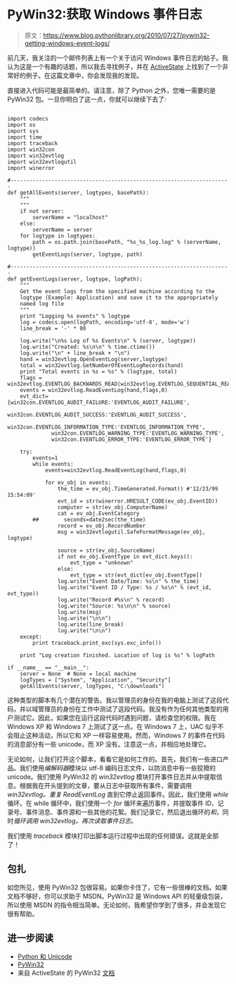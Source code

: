 # PyWin32:获取 Windows 事件日志

> 原文：<https://www.blog.pythonlibrary.org/2010/07/27/pywin32-getting-windows-event-logs/>

前几天，我关注的一个邮件列表上有一个关于访问 Windows 事件日志的帖子。我认为这是一个有趣的话题，所以我去寻找例子，并在 [ActiveState](http://docs.activestate.com/activepython/2.5/pywin32/Windows_NT_Eventlog.html) 上找到了一个非常好的例子。在这篇文章中，你会发现我的发现。

直接进入代码可能是最简单的。请注意，除了 Python 之外，您唯一需要的是 PyWin32 包。一旦你明白了这一点，你就可以继续下去了:

```

import codecs
import os
import sys
import time
import traceback
import win32con
import win32evtlog
import win32evtlogutil
import winerror

#----------------------------------------------------------------------
def getAllEvents(server, logtypes, basePath):
    """
    """
    if not server:
        serverName = "localhost"
    else: 
        serverName = server
    for logtype in logtypes:
        path = os.path.join(basePath, "%s_%s_log.log" % (serverName, logtype))
        getEventLogs(server, logtype, path)

#----------------------------------------------------------------------
def getEventLogs(server, logtype, logPath):
    """
    Get the event logs from the specified machine according to the
    logtype (Example: Application) and save it to the appropriately
    named log file
    """
    print "Logging %s events" % logtype
    log = codecs.open(logPath, encoding='utf-8', mode='w')
    line_break = '-' * 80

    log.write("\n%s Log of %s Events\n" % (server, logtype))
    log.write("Created: %s\n\n" % time.ctime())
    log.write("\n" + line_break + "\n")
    hand = win32evtlog.OpenEventLog(server,logtype)
    total = win32evtlog.GetNumberOfEventLogRecords(hand)
    print "Total events in %s = %s" % (logtype, total)
    flags = win32evtlog.EVENTLOG_BACKWARDS_READ|win32evtlog.EVENTLOG_SEQUENTIAL_READ
    events = win32evtlog.ReadEventLog(hand,flags,0)
    evt_dict={win32con.EVENTLOG_AUDIT_FAILURE:'EVENTLOG_AUDIT_FAILURE',
              win32con.EVENTLOG_AUDIT_SUCCESS:'EVENTLOG_AUDIT_SUCCESS',
              win32con.EVENTLOG_INFORMATION_TYPE:'EVENTLOG_INFORMATION_TYPE',
              win32con.EVENTLOG_WARNING_TYPE:'EVENTLOG_WARNING_TYPE',
              win32con.EVENTLOG_ERROR_TYPE:'EVENTLOG_ERROR_TYPE'}

    try:
        events=1
        while events:
            events=win32evtlog.ReadEventLog(hand,flags,0)

            for ev_obj in events:
                the_time = ev_obj.TimeGenerated.Format() #'12/23/99 15:54:09'
                evt_id = str(winerror.HRESULT_CODE(ev_obj.EventID))
                computer = str(ev_obj.ComputerName)
                cat = ev_obj.EventCategory
        ##        seconds=date2sec(the_time)
                record = ev_obj.RecordNumber
                msg = win32evtlogutil.SafeFormatMessage(ev_obj, logtype)

                source = str(ev_obj.SourceName)
                if not ev_obj.EventType in evt_dict.keys():
                    evt_type = "unknown"
                else:
                    evt_type = str(evt_dict[ev_obj.EventType])
                log.write("Event Date/Time: %s\n" % the_time)
                log.write("Event ID / Type: %s / %s\n" % (evt_id, evt_type))
                log.write("Record #%s\n" % record)
                log.write("Source: %s\n\n" % source)
                log.write(msg)
                log.write("\n\n")
                log.write(line_break)
                log.write("\n\n")
    except:
        print traceback.print_exc(sys.exc_info())

    print "Log creation finished. Location of log is %s" % logPath

if __name__ == "__main__":
    server = None  # None = local machine
    logTypes = ["System", "Application", "Security"]
    getAllEvents(server, logTypes, "C:\downloads")

```

这种类型的脚本有几个潜在的警告。我以管理员的身份在我的电脑上测试了这段代码，并以域管理员的身份在工作中测试了这段代码。我没有作为任何其他类型的用户测试它。因此，如果您在运行这段代码时遇到问题，请检查您的权限。我在 Windows XP 和 Windows 7 上测试了这一点。在 Windows 7 上，UAC 似乎不会阻止这种活动，所以它和 XP 一样容易使用。然而，Windows 7 的事件在代码的消息部分有一些 unicode，而 XP 没有。注意这一点，并相应地处理它。

无论如何，让我们打开这个脚本，看看它是如何工作的。首先，我们有一些进口产品。我们使用*编解码器*模块以 utf-8 编码日志文件，以防消息中有一些狡猾的 unicode。我们使用 PyWin32 的 *win32evtlog* 模块打开事件日志并从中提取信息。根据我在开头提到的文章，要从日志中获取所有事件，需要调用 *win32evtlog。重复 ReadEventLog* 直到它停止返回事件。因此，我们使用 *while* 循环。在 while 循环中，我们使用一个 *for* 循环来遍历事件，并提取事件 ID、记录号、事件消息、事件源和一些其他的花絮。我们记录它，然后退出循环的*和*，同时*循环调用 *win32evtlog。再次读取事件日志*。*

我们使用 *traceback* 模块打印出脚本运行过程中出现的任何错误。这就是全部了！

## 包扎

如您所见，使用 PyWin32 包很容易。如果你卡住了，它有一些很棒的文档。如果文档不够好，你可以求助于 MSDN。PyWin32 是 Windows API 的轻量级包装，所以使用 MSDN 的指令相当简单。无论如何，我希望你学到了很多，并会发现它很有帮助。

## 进一步阅读

*   [Python 和 Unicode](http://docs.python.org/howto/unicode.html)
*   [PyWin32](http://sourceforge.net/projects/pywin32/)
*   来自 ActiveState 的 PyWin32 [文档](http://docs.activestate.com/activepython/2.5/pywin32/PyWin32.HTML)
